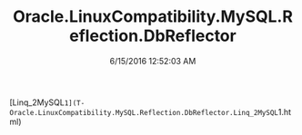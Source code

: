 ﻿---
title: Oracle.LinuxCompatibility.MySQL.Reflection.DbReflector
date: 6/15/2016 12:52:03 AM
---

[Linq_2MySQL`1](T-Oracle.LinuxCompatibility.MySQL.Reflection.DbReflector.Linq_2MySQL`1.html)
